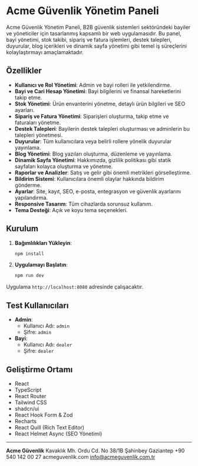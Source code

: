 # Acme Güvenlik Yönetim Paneli

Acme Güvenlik Yönetim Paneli, B2B güvenlik sistemleri sektöründeki bayiler ve yöneticiler için tasarlanmış kapsamlı bir web uygulamasıdır. Bu panel, bayi yönetimi, stok takibi, sipariş ve fatura işlemleri, destek talepleri, duyurular, blog içerikleri ve dinamik sayfa yönetimi gibi temel iş süreçlerini kolaylaştırmayı amaçlamaktadır.

## Özellikler

-   **Kullanıcı ve Rol Yönetimi**: Admin ve bayi rolleri ile yetkilendirme.
-   **Bayi ve Cari Hesap Yönetimi**: Bayi bilgilerini ve finansal hareketlerini takip etme.
-   **Stok Yönetimi**: Ürün envanterini yönetme, detaylı ürün bilgileri ve SEO ayarları.
-   **Sipariş ve Fatura Yönetimi**: Siparişleri oluşturma, takip etme ve faturaları yönetme.
-   **Destek Talepleri**: Bayilerin destek talepleri oluşturması ve adminlerin bu talepleri yönetmesi.
-   **Duyurular**: Tüm kullanıcılara veya belirli rollere yönelik duyurular yayınlama.
-   **Blog Yönetimi**: Blog yazıları oluşturma, düzenleme ve yayınlama.
-   **Dinamik Sayfa Yönetimi**: Hakkımızda, gizlilik politikası gibi statik sayfaları kolayca oluşturma ve yönetme.
-   **Raporlar ve Analizler**: Satış ve gelir gibi önemli metrikleri görselleştirme.
-   **Bildirim Sistemi**: Kullanıcılara önemli olaylar hakkında bildirim gönderme.
-   **Ayarlar**: Site, kayıt, SEO, e-posta, entegrasyon ve güvenlik ayarlarını yapılandırma.
-   **Responsive Tasarım**: Tüm cihazlarda sorunsuz kullanım.
-   **Tema Desteği**: Açık ve koyu tema seçenekleri.

## Kurulum

1.  **Bağımlılıkları Yükleyin**:
    ```bash
    npm install
    ```
2.  **Uygulamayı Başlatın**:
    ```bash
    npm run dev
    ```

Uygulama `http://localhost:8080` adresinde çalışacaktır.

## Test Kullanıcıları

-   **Admin**:
    -   Kullanıcı Adı: `admin`
    -   Şifre: `admin`
-   **Bayi**:
    -   Kullanıcı Adı: `dealer`
    -   Şifre: `dealer`

## Geliştirme Ortamı

-   React
-   TypeScript
-   React Router
-   Tailwind CSS
-   shadcn/ui
-   React Hook Form & Zod
-   Recharts
-   React Quill (Rich Text Editor)
-   React Helmet Async (SEO Yönetimi)

---

**Acme Güvenlik**
Kavaklık Mh. Ordu Cd. No 38/1B Şahinbey Gaziantep
+90 540 142 00 27
acmeguvenlik.com
info@acmeguvenlik.com.tr